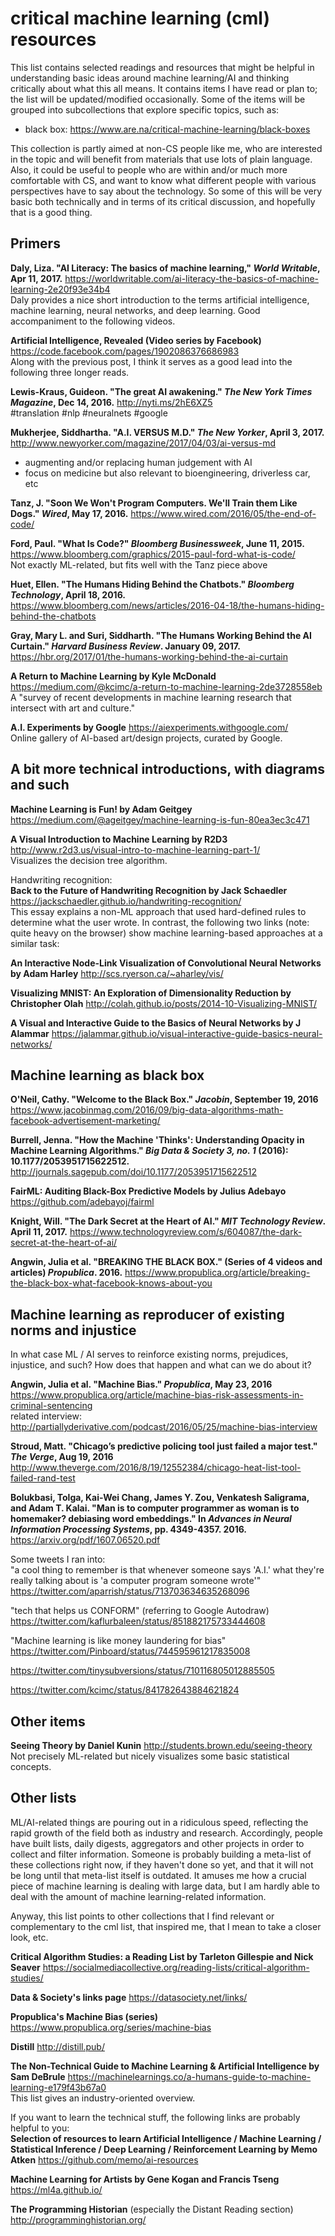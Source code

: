 # critical machine learning (cml) resources

This list contains selected readings and resources that might be helpful in understanding basic ideas around machine learning/AI and thinking critically about what this all means. It contains items I have read or plan to; the list will be updated/modified occasionally. Some of the items will be grouped into subcollections that explore specific topics, such as:
* black box: https://www.are.na/critical-machine-learning/black-boxes

This collection is partly aimed at non-CS people like me, who are interested in the topic and will benefit from materials that use lots of plain language. Also, it could be useful to people who are within and/or much more comfortable with CS, and want to know what different people with various perspectives have to say about the technology. So some of this will be very basic both technically and in terms of its critical discussion, and hopefully that is a good thing.

## Primers

**Daly, Liza. "AI Literacy: The basics of machine learning," *World Writable*, Apr 11, 2017.**
https://worldwritable.com/ai-literacy-the-basics-of-machine-learning-2e20f93e34b4  
Daly provides a nice short introduction to the terms artificial intelligence, machine learning, neural networks, and deep learning. Good accompaniment to the following videos.

**Artificial Intelligence, Revealed (Video series by Facebook)**
https://code.facebook.com/pages/1902086376686983  
Along with the previous post, I think it serves as a good lead into the following three longer reads.

**Lewis-Kraus, Guideon. "The great AI awakening." *The New York Times Magazine*, Dec 14, 2016.**
http://nyti.ms/2hE6XZ5  
#translation #nlp #neuralnets #google

**Mukherjee, Siddhartha. "A.I. VERSUS M.D." *The New Yorker*, April 3, 2017.**
http://www.newyorker.com/magazine/2017/04/03/ai-versus-md  
* augmenting and/or replacing human judgement with AI
* focus on medicine but also relevant to bioengineering, driverless car, etc

**Tanz, J. "Soon We Won't Program Computers. We'll Train them Like Dogs." *Wired*, May 17, 2016.**
https://www.wired.com/2016/05/the-end-of-code/  

**Ford, Paul. "What Is Code?" *Bloomberg Businessweek*, June 11, 2015.**
https://www.bloomberg.com/graphics/2015-paul-ford-what-is-code/  
Not exactly ML-related, but fits well with the Tanz piece above

**Huet, Ellen. "The Humans Hiding Behind the Chatbots." *Bloomberg Technology*, April 18, 2016.**
https://www.bloomberg.com/news/articles/2016-04-18/the-humans-hiding-behind-the-chatbots  

**Gray, Mary L. and Suri, Siddharth. "The Humans Working Behind the AI Curtain." *Harvard Business Review*. January 09, 2017.**
https://hbr.org/2017/01/the-humans-working-behind-the-ai-curtain

**A Return to Machine Learning by Kyle McDonald**
https://medium.com/@kcimc/a-return-to-machine-learning-2de3728558eb  
A "survey of recent developments in machine learning research that intersect with art and culture."

**A.I. Experiments by Google**
https://aiexperiments.withgoogle.com/  
Online gallery of AI-based art/design projects, curated by Google.

## A bit more technical introductions, with diagrams and such

**Machine Learning is Fun! by Adam Geitgey**
https://medium.com/@ageitgey/machine-learning-is-fun-80ea3ec3c471

**A Visual Introduction to Machine Learning by R2D3**
http://www.r2d3.us/visual-intro-to-machine-learning-part-1/  
Visualizes the decision tree algorithm.

Handwriting recognition:  
**Back to the Future of Handwriting Recognition by Jack Schaedler**
https://jackschaedler.github.io/handwriting-recognition/  
This essay explains a non-ML approach that used hard-defined rules to determine what the user wrote. In contrast, the following two links (note: quite heavy on the browser) show machine learning-based approaches at a similar task:

**An Interactive Node-Link Visualization of Convolutional Neural Networks by Adam Harley**
http://scs.ryerson.ca/~aharley/vis/  

**Visualizing MNIST: An Exploration of Dimensionality Reduction by Christopher Olah**
http://colah.github.io/posts/2014-10-Visualizing-MNIST/

**A Visual and Interactive Guide to the Basics of Neural Networks by J Alammar**
https://jalammar.github.io/visual-interactive-guide-basics-neural-networks/

## Machine learning as black box

**O'Neil, Cathy. "Welcome to the Black Box." *Jacobin*, September 19, 2016**
https://www.jacobinmag.com/2016/09/big-data-algorithms-math-facebook-advertisement-marketing/

**Burrell, Jenna. "How the Machine 'Thinks': Understanding Opacity in Machine Learning Algorithms." *Big Data & Society 3, no. 1* (2016): 10.1177/2053951715622512.**
http://journals.sagepub.com/doi/10.1177/2053951715622512

**FairML: Auditing Black-Box Predictive Models by Julius Adebayo**
https://github.com/adebayoj/fairml

**Knight, Will. "The Dark Secret at the Heart of AI." *MIT Technology Review*. April 11, 2017.** 
https://www.technologyreview.com/s/604087/the-dark-secret-at-the-heart-of-ai/

**Angwin, Julia et al. "BREAKING THE BLACK BOX." (Series of 4 videos and articles) *Propublica*. 2016.**
https://www.propublica.org/article/breaking-the-black-box-what-facebook-knows-about-you

## Machine learning as reproducer of existing norms and injustice
In what case ML / AI serves to reinforce existing norms, prejudices, injustice, and such? How does that happen and what can we do about it?

**Angwin, Julia et al. "Machine Bias." *Propublica*, May 23, 2016**
https://www.propublica.org/article/machine-bias-risk-assessments-in-criminal-sentencing  
related interview: http://partiallyderivative.com/podcast/2016/05/25/machine-bias-interview

**Stroud, Matt. "Chicago’s predictive policing tool just failed a major test." *The Verge*, Aug 19, 2016**
http://www.theverge.com/2016/8/19/12552384/chicago-heat-list-tool-failed-rand-test

**Bolukbasi, Tolga, Kai-Wei Chang, James Y. Zou, Venkatesh Saligrama, and Adam T. Kalai. "Man is to computer programmer as woman is to homemaker? debiasing word embeddings." In *Advances in Neural Information Processing Systems*, pp. 4349-4357. 2016.**
https://arxiv.org/pdf/1607.06520.pdf

Some tweets I ran into:  
"a cool thing to remember is that whenever someone says 'A.I.' what they're really talking about is 'a computer program someone wrote'"  
https://twitter.com/aparrish/status/713703634635268096

"tech that helps us CONFORM" (referring to Google Autodraw)  
https://twitter.com/kaflurbaleen/status/851882175733444608

"Machine learning is like money laundering for bias"  
https://twitter.com/Pinboard/status/744595961217835008

https://twitter.com/tinysubversions/status/710116805012885505

https://twitter.com/kcimc/status/841782643884621824

## Other items

**Seeing Theory by Daniel Kunin**
http://students.brown.edu/seeing-theory  
Not precisely ML-related but nicely visualizes some basic statistical concepts.

## Other lists 

ML/AI-related things are pouring out in a ridiculous speed, reflecting the rapid growth of the field both as industry and research. Accordingly, people have built lists, daily digests, aggregators and other projects in order to collect and filter information. Someone is probably building a meta-list of these collections right now, if they haven't done so yet, and that it will not be long until that meta-list itself is outdated. It amuses me how a crucial piece of machine learning is dealing with large data, but I am hardly able to deal with the amount of machine learning-related information.

Anyway, this list points to other collections that I find relevant or complementary to the cml list, that inspired me, that I mean to take a closer look, etc.

**Critical Algorithm Studies: a Reading List by Tarleton Gillespie and Nick Seaver** 
https://socialmediacollective.org/reading-lists/critical-algorithm-studies/

**Data & Society's links page**
https://datasociety.net/links/

**Propublica's Machine Bias (series)**
https://www.propublica.org/series/machine-bias

**Distill**
http://distill.pub/

**The Non-Technical Guide to Machine Learning & Artificial Intelligence by Sam DeBrule**
https://machinelearnings.co/a-humans-guide-to-machine-learning-e179f43b67a0  
This list gives an industry-oriented overview.

If you want to learn the technical stuff, the following links are probably helpful to you:  
**Selection of resources to learn Artificial Intelligence / Machine Learning / Statistical Inference / Deep Learning / Reinforcement Learning by Memo Atken**
https://github.com/memo/ai-resources

**Machine Learning for Artists by Gene Kogan and Francis Tseng**
https://ml4a.github.io/

**The Programming Historian** (especially the Distant Reading section)
http://programminghistorian.org/

